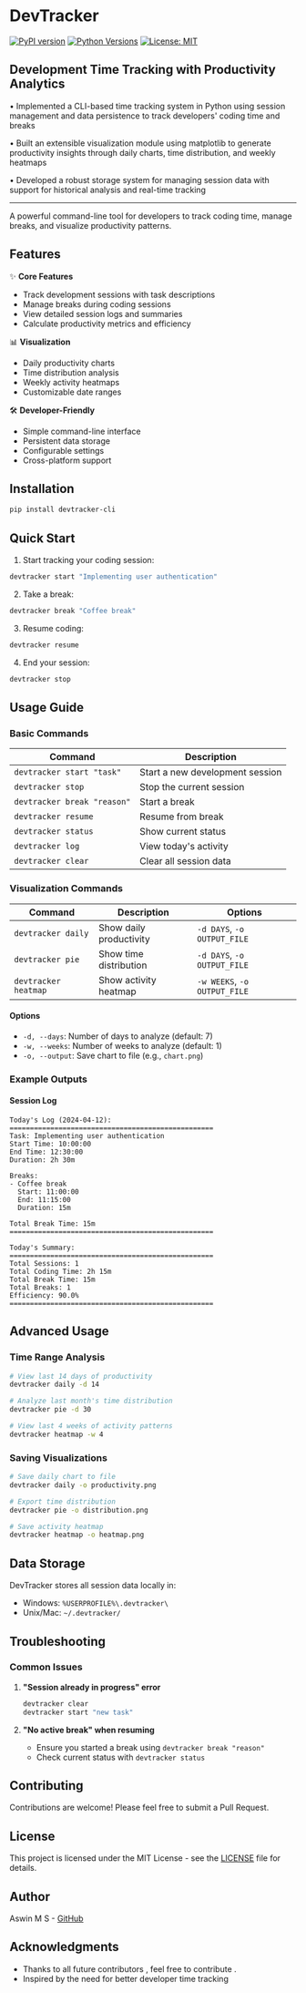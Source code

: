 # DevTracker

[![PyPI version](https://badge.fury.io/py/devtracker-cli.svg)](https://badge.fury.io/py/devtracker-cli)
[![Python Versions](https://img.shields.io/pypi/pyversions/devtracker-cli.svg)](https://pypi.org/project/devtracker-cli/)
[![License: MIT](https://img.shields.io/badge/License-MIT-yellow.svg)](./LICENSE)

## Development Time Tracking with Productivity Analytics

• Implemented a CLI-based time tracking system in Python using session management 
  and data persistence to track developers' coding time and breaks

• Built an extensible visualization module using matplotlib to generate productivity 
  insights through daily charts, time distribution, and weekly heatmaps

• Developed a robust storage system for managing session data with support for 
  historical analysis and real-time tracking

---

A powerful command-line tool for developers to track coding time, manage breaks, and visualize productivity patterns.

## Features

✨ **Core Features**
- Track development sessions with task descriptions
- Manage breaks during coding sessions
- View detailed session logs and summaries
- Calculate productivity metrics and efficiency

📊 **Visualization**
- Daily productivity charts
- Time distribution analysis
- Weekly activity heatmaps
- Customizable date ranges

🛠️ **Developer-Friendly**
- Simple command-line interface
- Persistent data storage
- Configurable settings
- Cross-platform support

## Installation

```bash
pip install devtracker-cli
```

## Quick Start

1. Start tracking your coding session:
```bash
devtracker start "Implementing user authentication"
```

2. Take a break:
```bash
devtracker break "Coffee break"
```

3. Resume coding:
```bash
devtracker resume
```

4. End your session:
```bash
devtracker stop
```

## Usage Guide

### Basic Commands

| Command | Description |
|---------|-------------|
| `devtracker start "task"` | Start a new development session |
| `devtracker stop` | Stop the current session |
| `devtracker break "reason"` | Start a break |
| `devtracker resume` | Resume from break |
| `devtracker status` | Show current status |
| `devtracker log` | View today's activity |
| `devtracker clear` | Clear all session data |

### Visualization Commands

| Command | Description | Options |
|---------|-------------|----------|
| `devtracker daily` | Show daily productivity | `-d DAYS`, `-o OUTPUT_FILE` |
| `devtracker pie` | Show time distribution | `-d DAYS`, `-o OUTPUT_FILE` |
| `devtracker heatmap` | Show activity heatmap | `-w WEEKS`, `-o OUTPUT_FILE` |

#### Options
- `-d, --days`: Number of days to analyze (default: 7)
- `-w, --weeks`: Number of weeks to analyze (default: 1)
- `-o, --output`: Save chart to file (e.g., `chart.png`)

### Example Outputs

#### Session Log
```
Today's Log (2024-04-12):
==================================================
Task: Implementing user authentication
Start Time: 10:00:00
End Time: 12:30:00
Duration: 2h 30m

Breaks:
- Coffee break
  Start: 11:00:00
  End: 11:15:00
  Duration: 15m

Total Break Time: 15m
==================================================

Today's Summary:
==================================================
Total Sessions: 1
Total Coding Time: 2h 15m
Total Break Time: 15m
Total Breaks: 1
Efficiency: 90.0%
==================================================
```

## Advanced Usage

### Time Range Analysis
```bash
# View last 14 days of productivity
devtracker daily -d 14

# Analyze last month's time distribution
devtracker pie -d 30

# View last 4 weeks of activity patterns
devtracker heatmap -w 4
```

### Saving Visualizations
```bash
# Save daily chart to file
devtracker daily -o productivity.png

# Export time distribution
devtracker pie -o distribution.png

# Save activity heatmap
devtracker heatmap -o heatmap.png
```

## Data Storage

DevTracker stores all session data locally in:
- Windows: `%USERPROFILE%\.devtracker\`
- Unix/Mac: `~/.devtracker/`

## Troubleshooting

### Common Issues

1. **"Session already in progress" error**
   ```bash
   devtracker clear
   devtracker start "new task"
   ```

2. **"No active break" when resuming**
   - Ensure you started a break using `devtracker break "reason"`
   - Check current status with `devtracker status`

## Contributing

Contributions are welcome! Please feel free to submit a Pull Request.

## License

This project is licensed under the MIT License - see the [LICENSE](LICENSE) file for details.

## Author

Aswin M S - [GitHub](https://github.com/aswinms926)

## Acknowledgments

- Thanks to all future contributors , feel free to contribute . 
- Inspired by the need for better developer time tracking

